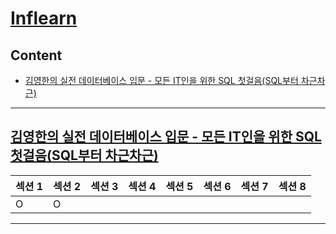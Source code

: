 # [Inflearn](https://www.inflearn.com)

## Content

- [김영한의 실전 데이터베이스 입문 - 모든 IT인을 위한 SQL 첫걸음(SQL부터 차근차근)](#김영한의-실전-데이터베이스-입문---모든-it인을-위한-sql-첫걸음sql부터-차근차근)

---

## [김영한의 실전 데이터베이스 입문 - 모든 IT인을 위한 SQL 첫걸음(SQL부터 차근차근)](https://www.inflearn.com/course/%EA%B9%80%EC%98%81%ED%95%9C-%EC%8B%A4%EC%A0%84-%EB%8D%B0%EC%9D%B4%ED%84%B0%EB%B2%A0%EC%9D%B4%EC%8A%A4-%EC%9E%85%EB%AC%B8/dashboard)

| 섹션 1 | 섹션 2 | 섹션 3 | 섹션 4 | 섹션 5 | 섹션 6 | 섹션 7 | 섹션 8 |
| ------ | ------ | ------ | ------ | ------ | ------ | ------ | ------ |
| O      | O      |        |        |        |        |        |        |

---
